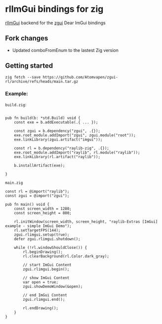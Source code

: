 # rlImGui bindings for zig
[rlImGui](https://github.com/raylib-extras/rlImGui) backend for the [zgui](https://github.com/zig-gamedev/zgui) Dear ImGui bindings

## Fork changes

* Updated comboFromEnum to the lastest Zig version

## Getting started

`zig fetch --save https://github.com/Atomvapen/zgui-rl/archive/refs/heads/main.tar.gz`

### Example:
`build.zig`:
```zig

pub fn build(b: *std.Build) void {
    const exe = b.addExecutable(.{ ... });

    const zgui = b.dependency("zgui", .{});
    exe.root_module.addImport("zgui", zgui.module("root"));
    exe.linkLibrary(zgui.artifact("imgui"));

    const rl = b.dependency("raylib-zig", .{});
    exe.root_module.addImport("raylib", rl.module("raylib"));
    exe.linkLibrary(rl.artifact("raylib"));

    b.installArtifact(exe);
    
}
```

`main.zig`
```zig
const rl = @import("raylib");
const zgui = @import("zgui");

pub fn main() void {
    const screen_width = 1280;
    const screen_height = 800;

    rl.initWindow(screen_width, screen_height, "raylib-Extras [ImGui] example - simple ImGui Demo");
    rl.setTargetFPS(144);
    zgui.rlimgui.setup(true);
    defer zgui.rlimgui.shutdown();

    while (!rl.windowShouldClose()) {
        rl.beginDrawing();
        rl.clearBackground(rl.Color.dark_gray);

        // start ImGui Content
        zgui.rlimgui.begin();

        // show ImGui Content
        var open = true;
        zgui.showDemoWindow(&open);

        // end ImGui Content
        zgui.rlimgui.end();

        rl.endDrawing();
    }
}
```





